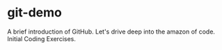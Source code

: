 # git-demo
A brief introduction of GitHub. Let's drive deep into the amazon of code.
Initial Coding Exercises. 
